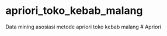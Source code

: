 # apriori_toko_kebab_malang
Data mining asosiasi metode apriori toko kebab malang
#   A p r i o r i  
 